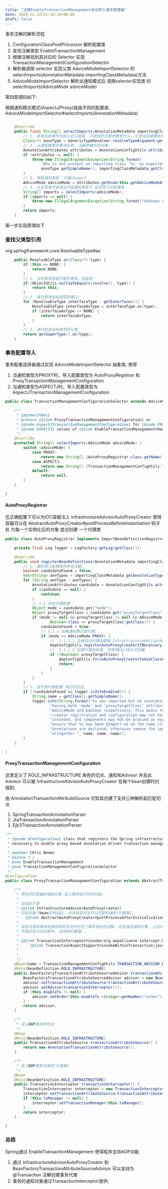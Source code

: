 ```yaml
---
title: "注解EnableTransactionManagement自动导入事务管理器"
date: 2020-12-22T21:39:16+08:00
draft: false
---
```


事务注解的解析流程

1. ConfigurationClassPostProcessor 解析配置类
2. 发现注解类型 EnableTransactionManagement
3. 根据注解找到其对应的 Selector 实现 TransactionManagementConfigurationSelector
4. 解析器调用 selector 实现父类 AdviceModeImportSelector 的 
    selectImports(AnnotationMetadata importingClassMetadata)方法
5. AdviceModeImportSelector 解析出通知模式后 调用selector实现类 的 
    selectImports(AdviceMode adviceMode)

第四部源码如下: 

根据通知模式模式(AspectJ/Proxy)路由不同的配置类;
AdviceModeImportSelector#selectImports(AnnotationMetadata)

```java

	@Override
	public final String[] selectImports(AnnotationMetadata importingClassMetadata) {
        // 1. 查询当前类作为别人的父类是, 子类给的泛型参数是什么, 它是当前类要处理的注解类型;
		Class<?> annoType = GenericTypeResolver.resolveTypeArgument(getClass(), AdviceModeImportSelector.class);
        // 2. 从源配置类中查询出来, 注解参数实际对象;
		AnnotationAttributes attributes = AnnotationConfigUtils.attributesFor(importingClassMetadata, annoType);
		if (attributes == null) {
			throw new IllegalArgumentException(String.format(
				"@%s is not present on importing class '%s' as expected",
				annoType.getSimpleName(), importingClassMetadata.getClassName()));
		}
        // 3. 获取通知类型  代理/Aspect
		AdviceMode adviceMode = attributes.getEnum(this.getAdviceModeAttributeName());
        // 4. 从实现类中查询出不同通知类型下 应该导入的配置类
		String[] imports = selectImports(adviceMode);
		if (imports == null) {
			throw new IllegalArgumentException(String.format("Unknown AdviceMode: '%s'", adviceMode));
		}
		return imports;
	}
```


第一步实现原理如下 


### 查找父类型引用

org.springframework.core.ResolvableType#as

```java
	public ResolvableType as(Class<?> type) {
		if (this == NONE) {
			return NONE;
		}
        // 1. 当前类型就是匹配的类型，则返回
		if (ObjectUtils.nullSafeEquals(resolve(), type)) {
			return this;
		}
        // 2. 递归查询当前类型的接口;
		for (ResolvableType interfaceType : getInterfaces()) {
			ResolvableType interfaceAsType = interfaceType.as(type);
			if (interfaceAsType != NONE) {
				return interfaceAsType;
			}
		}
        // 3. 递归检测当前类型的父类;
		return getSuperType().as(type);
	}
```


### 事务配置导入

事务配置选择器通过实现 AdviceModeImportSelector 抽象类, 使得

1. 当通知类型为PROXY时，导入配置类型为 AutoProxyRegistrar 和           ProxyTransactionManagementConfiguration
2. 当通知类型为ASPECTJ时，导入配置类型为 AspectJTransactionManagementConfiguration

```java
public class TransactionManagementConfigurationSelector extends AdviceModeImportSelector<EnableTransactionManagement> {

	/**
	 * {@inheritDoc}
	 * @return {@link ProxyTransactionManagementConfiguration} or
	 * {@code AspectJTransactionManagementConfiguration} for {@code PROXY} and
	 * {@code ASPECTJ} values of {@link EnableTransactionManagement#mode()}, respectively
	 */
	@Override
	protected String[] selectImports(AdviceMode adviceMode) {
		switch (adviceMode) {
			case PROXY:
				return new String[] {AutoProxyRegistrar.class.getName(), ProxyTransactionManagementConfiguration.class.getName()};
			case ASPECTJ:
				return new String[] {TransactionManagementConfigUtils.TRANSACTION_ASPECT_CONFIGURATION_CLASS_NAME};
			default:
				return null;
		}
	}

}
```


#### AutoProxyRegistrar

在正确配置下可以为IOC容器注入 InfrastructureAdvisorAutoProxyCreator 
使得容器可以在 AbstractAutoProxyCreator#postProcessBeforeInstantiation 钩子处
为每一个实例化后的对象 尝试创建 一个代理类

```java
public class AutoProxyRegistrar implements ImportBeanDefinitionRegistrar {

	private final Log logger = LogFactory.getLog(getClass());

	@Override
	public void registerBeanDefinitions(AnnotationMetadata importingClassMetadata, BeanDefinitionRegistry registry) {
		// 1. 遍历导入配置类的所有注解;
		boolean candidateFound = false;
		Set<String> annTypes = importingClassMetadata.getAnnotationTypes();
		for (String annType : annTypes) {
			AnnotationAttributes candidate = AnnotationConfigUtils.attributesFor(importingClassMetadata, annType);
			if (candidate == null) {
				continue;
			}
			// 1.1 筛选代理配置
			Object mode = candidate.get("mode");
			Object proxyTargetClass = candidate.get("proxyTargetClass");
			if (mode != null && proxyTargetClass != null && AdviceMode.class == mode.getClass() &&
					Boolean.class == proxyTargetClass.getClass()) {
				candidateFound = true;
				// 1.1.1 如果通知模式是代理;
				if (mode == AdviceMode.PROXY) {
					//  1.1.1.1 注册自动代理创建器 InfrastructureAdvisorAutoProxyCreator
					AopConfigUtils.registerAutoProxyCreatorIfNecessary(registry);
					//  1.1.1.2 如果代理目标类, 则使用CGLIB方式创建;
					if ((Boolean) proxyTargetClass) {
						AopConfigUtils.forceAutoProxyCreatorToUseClassProxying(registry);
						return;
					}
				}
			}
		}
		// 2. 找不到代理配置 则打印日志;
		if (!candidateFound && logger.isInfoEnabled()) {
			String name = getClass().getSimpleName();
			logger.info(String.format("%s was imported but no annotations were found " +
					"having both 'mode' and 'proxyTargetClass' attributes of type " +
					"AdviceMode and boolean respectively. This means that auto proxy " +
					"creator registration and configuration may not have occurred as " +
					"intended, and components may not be proxied as expected. Check to " +
					"ensure that %s has been @Import'ed on the same class where these " +
					"annotations are declared; otherwise remove the import of %s " +
					"altogether.", name, name, name));
		}
	}

}

```


#### ProxyTransactionManagementConfiguration

这里定义了 ROLE_INFRASTRUCTURE 角色的切点、通知和Advisor 
并且此 Advisor 可以被 InfrastructureAdvisorAutoProxyCreator 在每个bean创建时扫描到;

由 AnnotationTransactionAttributeSource 可知其创建了支持三种解析起匹配切点 
1. SpringTransactionAnnotationParser
2. JtaTransactionAnnotationParser
3. Ejb3TransactionAnnotationParser

```java
/**
 * {@code @Configuration} class that registers the Spring infrastructure beans
 * necessary to enable proxy-based annotation-driven transaction management.
 *
 * @author Chris Beams
 * @since 3.1
 * @see EnableTransactionManagement
 * @see TransactionManagementConfigurationSelector
 */
@Configuration
public class ProxyTransactionManagementConfiguration extends AbstractTransactionManagementConfiguration {

	/**
	 * 带切点匹配器的通知对象 定义程序运行时的切面;
	 *
	 * 比如如下类
	 * {@link InfrastructureAdvisorAutoProxyCreator}
	 * 将会在每个bean实例话后, 去寻找该方法可以匹配的通知(拦截器);
	 *   {@link AbstractAutoProxyCreator#postProcessAfterInitialization(java.lang.Object, java.lang.String)}
	 *
	 * 现在这里如果发现接收到的方法中包含了事务相关的注解, 将会返回通知对象, 之后代理创建器会创建代理，
	 * 代理在执行的过程中, 会调用拦截器;
	 *
	 * {@link TransactionInterceptor#invoke(org.aopalliance.intercept.MethodInvocation)}
	 *     {@link TransactionAspectSupport#invokeWithinTransaction(java.lang.reflect.Method, java.lang.Class, org.springframework.transaction.interceptor.TransactionAspectSupport.InvocationCallback)}
	 *
	 *
	 */
	@Bean(name = TransactionManagementConfigUtils.TRANSACTION_ADVISOR_BEAN_NAME)
	@Role(BeanDefinition.ROLE_INFRASTRUCTURE)
	public BeanFactoryTransactionAttributeSourceAdvisor transactionAdvisor() {
		BeanFactoryTransactionAttributeSourceAdvisor advisor = new BeanFactoryTransactionAttributeSourceAdvisor();
		advisor.setTransactionAttributeSource(transactionAttributeSource());
		advisor.setAdvice(transactionInterceptor());
		if (this.enableTx != null) {
			advisor.setOrder(this.enableTx.<Integer>getNumber("order"));
		}
		return advisor;
	}

	/**
	 * 定义AOP事务的切点;
	 */
	@Bean
	@Role(BeanDefinition.ROLE_INFRASTRUCTURE)
	public TransactionAttributeSource transactionAttributeSource() {
		return new AnnotationTransactionAttributeSource();
	}

	/**
	 * 定义AOP事务的通知(拦截器)
	 */
	@Bean
	@Role(BeanDefinition.ROLE_INFRASTRUCTURE)
	public TransactionInterceptor transactionInterceptor() {
		TransactionInterceptor interceptor = new TransactionInterceptor();
		interceptor.setTransactionAttributeSource(transactionAttributeSource());
		if (this.txManager != null) {
			interceptor.setTransactionManager(this.txManager);
		}
		return interceptor;
	}

}


```


### 总结 

Spring通过 EnableTransactionManagement 使得程序支持AOP功能
1. 通过 InfrastructureAdvisorAutoProxyCreator 和  BeanFactoryTransactionAttributeSourceAdvisor 可以支持为 @Transaction 注解创建事务代理
2. 事务的通知对象通过TransactionInterceptor提供;
